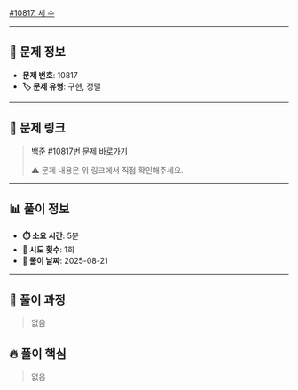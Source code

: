 [#10817. 세 수](https://www.acmicpc.net/problem/10817)
<img src="https://static.solved.ac/tier_small/2.svg" width="16" height="16">

---

## 📍 문제 정보

- **문제 번호**: 10817
- **🏷️ 문제 유형**: 구현, 정렬

---

## 📝 문제 링크

> [백준 #10817번 문제 바로가기](https://www.acmicpc.net/problem/10817)
> 
> ⚠️ 문제 내용은 위 링크에서 직접 확인해주세요.

---

## 📊 풀이 정보

- **⏱️ 소요 시간**: 5분
- **🔄 시도 횟수**: 1회
- **📅 풀이 날짜**: 2025-08-21

---

## 💭 풀이 과정

> 없음

## 🔥 풀이 핵심

> 없음
